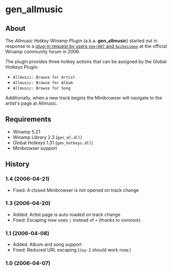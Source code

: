 # gen_allmusic

## About

The *Allmusic Hotkey Winamp Plugin* (a.k.a. **gen_allmusic**) started out in response
to a [plug-in request by users `Veej007` and `Spikeismoo`](http://forums.winamp.com/showthread.php?threadid=156390)
at the official Winamp community forum in 2006.

The plugin provides three hotkey actions that can be assigned
by the Global Hotkeys Plugin:

- `Allmusic: Browse for Artist`
- `Allmusic: Browse for Album`
- `Allmusic: Browse for Song`

Additionally, when a new track begins the Minibrowser will navigate
to the artist's page at Allmusic.


## Requirements

- Winamp 5.21
- Winamp Library 2.3 (`gen_ml.dll`)
- Global Hotkeys 1.31 (`gen_hotkeys.dll`)
- Minibrowser support


## History

### 1.4 (2006-04-21)

- Fixed: A closed Minibrowser is not opened on track change


### 1.3 (2006-04-20)

- Added: Artist page is auto-loaded on track change
- Fixed: Escaping now uses `|` instead of `+` (thanks to *osmosis*)


### 1.1 (2006-04-08)

- Added: Album and song support
- Fixed: Reduced URL escaping (`Jay-Z` should work now.)


### 1.0 (2006-04-07)
